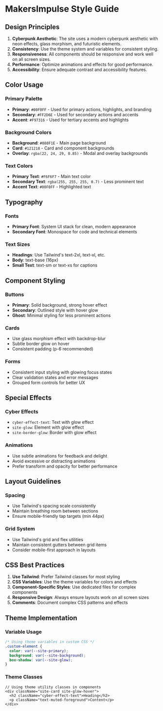 
# MakersImpulse Style Guide

## Design Principles

1. **Cyberpunk Aesthetic**: The site uses a modern cyberpunk aesthetic with neon effects, glass morphism, and futuristic elements.
2. **Consistency**: Use the theme system and variables for consistent styling.
3. **Responsiveness**: All components should be responsive and work well on all screen sizes.
4. **Performance**: Optimize animations and effects for good performance.
5. **Accessibility**: Ensure adequate contrast and accessibility features.

## Color Usage

### Primary Palette
- **Primary**: `#00F0FF` - Used for primary actions, highlights, and branding
- **Secondary**: `#FF2D6E` - Used for secondary actions and accents
- **Accent**: `#F97316` - Used for tertiary accents and highlights

### Background Colors
- **Background**: `#080F1E` - Main page background
- **Card**: `#121218` - Card and component backgrounds
- **Overlay**: `rgba(22, 24, 29, 0.85)` - Modal and overlay backgrounds

### Text Colors
- **Primary Text**: `#F6F6F7` - Main text color
- **Secondary Text**: `rgba(255, 255, 255, 0.7)` - Less prominent text
- **Accent Text**: `#00F0FF` - Highlighted text

## Typography

### Fonts
- **Primary Font**: System UI stack for clean, modern appearance
- **Secondary Font**: Monospace for code and technical elements

### Text Sizes
- **Headings**: Use Tailwind's text-2xl, text-xl, etc.
- **Body**: text-base (16px)
- **Small Text**: text-sm or text-xs for captions

## Component Styling

### Buttons
- **Primary**: Solid background, strong hover effect
- **Secondary**: Outlined style with hover glow
- **Ghost**: Minimal styling for less prominent actions

### Cards
- Use glass morphism effect with backdrop-blur
- Subtle border glow on hover
- Consistent padding (p-6 recommended)

### Forms
- Consistent input styling with glowing focus states
- Clear validation states and error messages
- Grouped form controls for better UX

## Special Effects

### Cyber Effects
- `cyber-effect-text`: Text with glow effect
- `site-glow`: Element with glow effect
- `site-border-glow`: Border with glow effect

### Animations
- Use subtle animations for feedback and delight
- Avoid excessive or distracting animations
- Prefer transform and opacity for better performance

## Layout Guidelines

### Spacing
- Use Tailwind's spacing scale consistently
- Maintain breathing room between sections
- Ensure mobile-friendly tap targets (min 44px)

### Grid System
- Use Tailwind's grid and flex utilities
- Maintain consistent gutters between grid items
- Consider mobile-first approach in layouts

## CSS Best Practices

1. **Use Tailwind**: Prefer Tailwind classes for most styling
2. **CSS Variables**: Use the theme variables for colors and effects
3. **Component-Specific Styles**: Use dedicated files for complex components
4. **Responsive Design**: Always ensure layouts work on all screen sizes
5. **Comments**: Document complex CSS patterns and effects

## Theme Implementation

### Variable Usage
```css
/* Using theme variables in custom CSS */
.custom-element {
  color: var(--site-primary);
  background: var(--site-background);
  box-shadow: var(--site-glow);
}
```

### Theme Classes
```tsx
// Using theme utility classes in components
<div className="site-card site-glow-hover">
  <h2 className="cyber-effect-text">Heading</h2>
  <p className="text-muted-foreground">Content</p>
</div>
```
